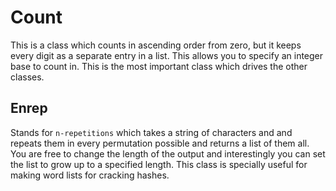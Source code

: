 # Count
This is a class which counts in ascending order from zero, but it keeps every digit as a separate entry in a list. This allows you to specify an integer base to count in. This is the most important class which drives the other classes.

## Enrep
Stands for `n-repetitions` which takes a string of characters and and repeats them in every permutation possible and returns a list of them all. You are free to change the length of the output and interestingly you can set the list to grow up to a specified length. This class is specially useful for making word lists for cracking hashes.
